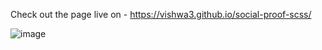 Check out the page live on - https://vishwa3.github.io/social-proof-scss/

![image](https://github.com/vishwa3/social-proof-scss/assets/51976976/01fcc7ca-4897-42f4-8db4-25d79b9ba811)

